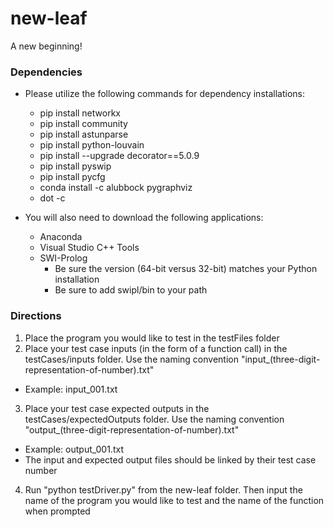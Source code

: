 # new-leaf
A new beginning!

### Dependencies
* Please utilize the following commands for dependency installations:
  * pip install networkx
  * pip install community
  * pip install astunparse
  * pip install python-louvain
  * pip install --upgrade decorator==5.0.9
  * pip install pyswip
  * pip install pycfg
  * conda install -c alubbock pygraphviz
  * dot -c
  
* You will also need to download the following applications:
  * Anaconda
  * Visual Studio C++ Tools
  * SWI-Prolog
    * Be sure the version (64-bit versus 32-bit) matches your Python installation
    * Be sure to add swipl/bin to your path
  
### Directions
1. Place the program you would like to test in the testFiles folder
2. Place your test case inputs (in the form of a function call) in the testCases/inputs folder. Use the naming convention "input_(three-digit-representation-of-number).txt"
  * Example: input_001.txt
3. Place your test case expected outputs in the testCases/expectedOutputs folder. Use the naming convention "output_(three-digit-representation-of-number).txt"
  * Example: output_001.txt
  * The input and expected output files should be linked by their test case number
4. Run "python testDriver.py" from the new-leaf folder. Then input the name of the program you would like to test and the name of the function when prompted
